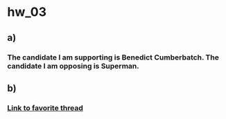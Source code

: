 # hw_03
## a) 
### The candidate I am supporting is Benedict Cumberbatch. The candidate I am opposing is Superman.  
## b)
### [Link to favorite thread](https://www.reddit.com/r/csci040/comments/j9vb5b/the_2020_election_bot_debate_thread/g9t4ax7/?context=3)
